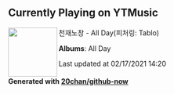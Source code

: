 ## Currently Playing on YTMusic

[<img align="left" width="100" src="https://lh3.googleusercontent.com/f4AdOV7nmJu8NUWF_sNO6I2VBwWPmLlQ7vmQSH1sf9-ZfDQQKUv86aMMJc2OKpHbtveC0nbi-nxJR1I">](https://music.youtube.com/channel/UC3NFM7nvnZEmSItn687o1NA)

천재노창 - All Day(피처링: Tablo)

**Albums**: All Day

Last updated at 02/17/2021 14:20

#### Generated with [20chan/github-now](https://github.com/20chan/github-now)


<!--
**20chan/20chan** is a ✨ _special_ ✨ repository because its `README.md` (this file) appears on your GitHub profile.

Here are some ideas to get you started:

- 🔭 I’m currently working on ...
- 🌱 I’m currently learning ...
- 👯 I’m looking to collaborate on ...
- 🤔 I’m looking for help with ...
- 💬 Ask me about ...
- 📫 How to reach me: ...
- 😄 Pronouns: ...
- ⚡ Fun fact: ...
-->
